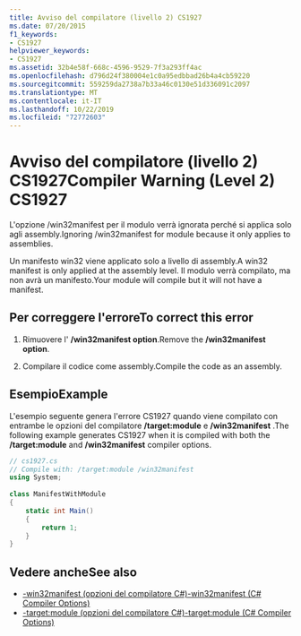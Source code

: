```yaml
---
title: Avviso del compilatore (livello 2) CS1927
ms.date: 07/20/2015
f1_keywords:
- CS1927
helpviewer_keywords:
- CS1927
ms.assetid: 32b4e58f-668c-4596-9529-7f3a293ff4ac
ms.openlocfilehash: d796d24f380004e1c0a95edbbad26b4a4cb59220
ms.sourcegitcommit: 559259da2738a7b33a46c0130e51d336091c2097
ms.translationtype: MT
ms.contentlocale: it-IT
ms.lasthandoff: 10/22/2019
ms.locfileid: "72772603"
---
```

# <a name="compiler-warning-level-2-cs1927"></a><span data-ttu-id="2415b-102">Avviso del compilatore (livello 2) CS1927</span><span class="sxs-lookup"><span data-stu-id="2415b-102">Compiler Warning (Level 2) CS1927</span></span>
<span data-ttu-id="2415b-103">L'opzione /win32manifest per il modulo verrà ignorata perché si applica solo agli assembly.</span><span class="sxs-lookup"><span data-stu-id="2415b-103">Ignoring /win32manifest for module because it only applies to assemblies.</span></span>  
  
 <span data-ttu-id="2415b-104">Un manifesto win32 viene applicato solo a livello di assembly.</span><span class="sxs-lookup"><span data-stu-id="2415b-104">A win32 manifest is only applied at the assembly level.</span></span> <span data-ttu-id="2415b-105">Il modulo verrà compilato, ma non avrà un manifesto.</span><span class="sxs-lookup"><span data-stu-id="2415b-105">Your module will compile but it will not have a manifest.</span></span>  
  
## <a name="to-correct-this-error"></a><span data-ttu-id="2415b-106">Per correggere l'errore</span><span class="sxs-lookup"><span data-stu-id="2415b-106">To correct this error</span></span>  
  
1. <span data-ttu-id="2415b-107">Rimuovere l' **/win32manifest option**.</span><span class="sxs-lookup"><span data-stu-id="2415b-107">Remove the **/win32manifest option**.</span></span>  
  
2. <span data-ttu-id="2415b-108">Compilare il codice come assembly.</span><span class="sxs-lookup"><span data-stu-id="2415b-108">Compile the code as an assembly.</span></span>  
  
## <a name="example"></a><span data-ttu-id="2415b-109">Esempio</span><span class="sxs-lookup"><span data-stu-id="2415b-109">Example</span></span>  
 <span data-ttu-id="2415b-110">L'esempio seguente genera l'errore CS1927 quando viene compilato con entrambe le opzioni del compilatore **/target:module** e **/win32manifest** .</span><span class="sxs-lookup"><span data-stu-id="2415b-110">The following example generates CS1927 when it is compiled with both the **/target:module** and **/win32manifest** compiler options.</span></span>  
  
```csharp  
// cs1927.cs  
// Compile with: /target:module /win32manifest  
using System;  
  
class ManifestWithModule  
{  
    static int Main()  
    {  
        return 1;  
    }  
}  
```  
  
## <a name="see-also"></a><span data-ttu-id="2415b-111">Vedere anche</span><span class="sxs-lookup"><span data-stu-id="2415b-111">See also</span></span>

- [<span data-ttu-id="2415b-112">-win32manifest (opzioni del compilatore C#)</span><span class="sxs-lookup"><span data-stu-id="2415b-112">-win32manifest (C# Compiler Options)</span></span>](../language-reference/compiler-options/win32manifest-compiler-option.md)
- [<span data-ttu-id="2415b-113">-target:module (opzioni del compilatore C#)</span><span class="sxs-lookup"><span data-stu-id="2415b-113">-target:module (C# Compiler Options)</span></span>](../language-reference/compiler-options/target-module-compiler-option.md)
